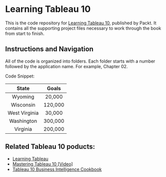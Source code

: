 # Learning Tableau 10
This is the code repository for [Learning Tableau 10](https://www.packtpub.com/big-data-and-business-intelligence/learning-tableau-10-second-edition?utm_source=github&utm_medium=repository&utm_content=9781786466358), published by Packt. It contains all the supporting project files necessary to work through the book from start to finish. 

## Instructions and Navigation
All of the code is organized into folders. Each folder starts with a number followed by the application name. For example, Chapter 02.

Code Snippet:

| __State__ | __Goals__ |
|:---------:|:---------:|
| Wyoming | 20,000 |
| Wisconsin | 120,000 |
| West Virginia | 30,000 |
| Washington | 300,000 |
| Virginia | 200,000 |

## Related Tableau 10 poducts:
* [Learning Tableau](https://www.packtpub.com/big-data-and-business-intelligence/learning-tableau?utm_source=github&utm_medium=repository&utm_content=9781784391164)
* [Mastering Tableau 10 [Video]](https://www.packtpub.com/big-data-and-business-intelligence/mastering-tableau-10-video?utm_source=github&utm_medium=repository&utm_content=9781786463531)
* [Tableau 10 Business Intelligence Cookbook](https://www.packtpub.com/big-data-and-business-intelligence/tableau-10-business-intelligence-cookbook?utm_source=github&utm_medium=repository&utm_content=9781786465634)
